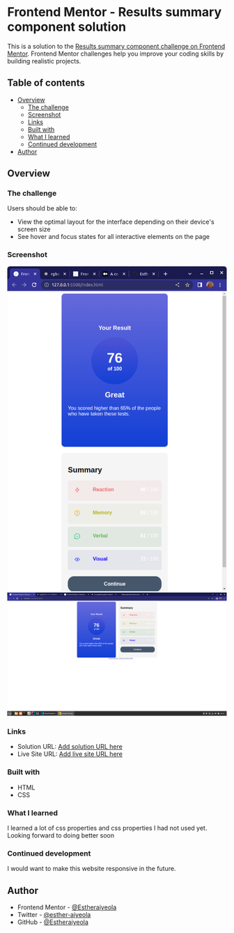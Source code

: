 # Frontend Mentor - Results summary component solution

This is a solution to the [Results summary component challenge on Frontend Mentor](https://www.frontendmentor.io/challenges/results-summary-component-CE_K6s0maV). Frontend Mentor challenges help you improve your coding skills by building realistic projects. 

## Table of contents

- [Overview](#overview)
  - [The challenge](#the-challenge)
  - [Screenshot](#screenshot)
  - [Links](#links)
  - [Built with](#built-with)
  - [What I learned](#what-i-learned)
  - [Continued development](#continued-development)
- [Author](#author)


## Overview

### The challenge

Users should be able to:

- View the optimal layout for the interface depending on their device's screen size
- See hover and focus states for all interactive elements on the page

### Screenshot

![](./mobile-view.png)
![](./desktop-view.png)


### Links

- Solution URL: [Add solution URL here](http://127.0.0.1:5500/index.html)
- Live Site URL: [Add live site URL here](https://estheraiyeola.github.io/results-summary-component-hub/)


### Built with

- HTML
- CSS


### What I learned

I learned a lot of css properties and css properties I had not used yet. Looking forward to doing better soon

### Continued development

I would want to make this website responsive in the future.


## Author

- Frontend Mentor - [@Estheraiyeola](https://www.frontendmentor.io/profile/yourusername)
- Twitter - [@esther-aiyeola](https://twitter.com/esther_aiyeola)
- GitHub - [@Estheraiyeola](https://github.com/Estheraiyeola)



